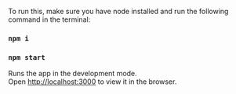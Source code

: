 To run this, make sure you have node installed and run the following command in the terminal:

### `npm i`
### `npm start`

Runs the app in the development mode.<br />
Open [http://localhost:3000](http://localhost:3000) to view it in the browser.
